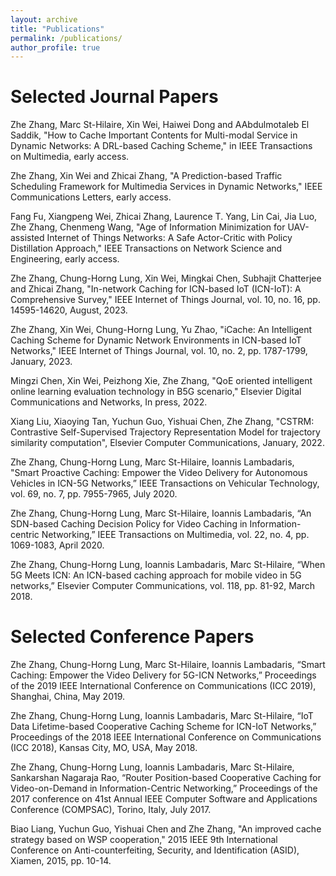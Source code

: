 ```yaml
---
layout: archive
title: "Publications"
permalink: /publications/
author_profile: true
---
```


Selected Journal Papers
======
Zhe Zhang, Marc St-Hilaire, Xin Wei, Haiwei Dong and AAbdulmotaleb El Saddik, "How to Cache Important Contents for Multi-modal Service in Dynamic Networks: A DRL-based Caching Scheme," in IEEE Transactions on Multimedia, early access.

Zhe Zhang, Xin Wei and Zhicai Zhang, "A Prediction-based Traffic Scheduling Framework for Multimedia Services in Dynamic Networks," IEEE Communications Letters, early access.

Fang Fu, Xiangpeng Wei, Zhicai Zhang, Laurence T. Yang, Lin Cai, Jia Luo, Zhe Zhang, Chenmeng Wang, "Age of Information Minimization for UAV-assisted Internet of Things Networks: A Safe Actor-Critic with Policy Distillation Approach," IEEE Transactions on Network Science and Engineering, early access.

Zhe Zhang, Chung-Horng Lung, Xin Wei, Mingkai Chen, Subhajit Chatterjee and Zhicai Zhang, "In-network Caching for ICN-based IoT (ICN-IoT): A Comprehensive Survey," IEEE Internet of Things Journal, vol. 10, no. 16, pp. 14595-14620, August, 2023.

Zhe Zhang, Xin Wei, Chung-Horng Lung, Yu Zhao, "iCache: An Intelligent Caching Scheme for Dynamic Network Environments in ICN-based IoT Networks," IEEE Internet of Things Journal, vol. 10, no. 2, pp. 1787-1799, January, 2023.

Mingzi Chen, Xin Wei, Peizhong Xie, Zhe Zhang, "QoE oriented intelligent online learning evaluation technology in B5G scenario," Elsevier Digital Communications and Networks, In press, 2022.

Xiang Liu, Xiaoying Tan, Yuchun Guo, Yishuai Chen, Zhe Zhang, "CSTRM: Contrastive Self-Supervised Trajectory Representation Model for trajectory similarity computation", Elsevier Computer Communications, January, 2022.

Zhe Zhang, Chung-Horng Lung, Marc St-Hilaire, Ioannis Lambadaris, "Smart Proactive Caching: Empower the Video Delivery for Autonomous Vehicles in ICN-5G Networks,” IEEE Transactions on Vehicular Technology, vol. 69, no. 7, pp. 7955-7965, July 2020.

Zhe Zhang, Chung-Horng Lung, Marc St-Hilaire, Ioannis Lambadaris, “An SDN-based Caching Decision Policy for Video Caching in Information-centric Networking,” IEEE Transactions on Multimedia, vol. 22, no. 4, pp. 1069-1083, April 2020. 

Zhe Zhang, Chung-Horng Lung, Ioannis Lambadaris, Marc St-Hilaire, “When 5G Meets ICN: An ICN-based caching approach for mobile video in 5G networks,” Elsevier Computer Communications, vol. 118, pp. 81-92, March 2018.

Selected Conference Papers
======
Zhe Zhang, Chung-Horng Lung, Marc St-Hilaire, Ioannis Lambadaris, “Smart Caching: Empower the Video Delivery for 5G-ICN Networks,” Proceedings of the 2019 IEEE International Conference on Communications (ICC 2019), Shanghai, China, May 2019.

Zhe Zhang, Chung-Horng Lung, Ioannis Lambadaris, Marc St-Hilaire, “IoT Data Lifetime-based Cooperative Caching Scheme for ICN-IoT Networks,” Proceedings of the 2018 IEEE International Conference on Communications (ICC 2018), Kansas City, MO, USA, May 2018.

Zhe Zhang, Chung-Horng Lung, Ioannis Lambadaris, Marc St-Hilaire, Sankarshan Nagaraja Rao, “Router Position-based Cooperative Caching for Video-on-Demand in Information-Centric Networking,” Proceedings of the 2017 conference on 41st Annual IEEE Computer Software and Applications Conference (COMPSAC), Torino, Italy, July 2017.

Biao Liang, Yuchun Guo, Yishuai Chen and Zhe Zhang, "An improved cache strategy based on WSP cooperation," 2015 IEEE 9th International Conference on Anti-counterfeiting, Security, and Identification (ASID), Xiamen, 2015, pp. 10-14.